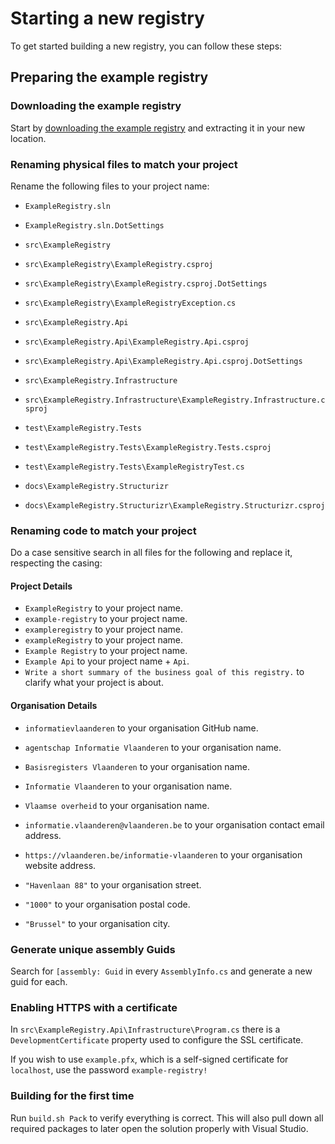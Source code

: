# Starting a new registry

To get started building a new registry, you can follow these steps:

## Preparing the example registry

### Downloading the example registry

Start by [downloading the example registry](https://github.com/informatievlaanderen/example-registry/archive/master.zip) and extracting it in your new location.

### Renaming physical files to match your project

Rename the following files to your project name:

* `ExampleRegistry.sln`
* `ExampleRegistry.sln.DotSettings`

* `src\ExampleRegistry`
* `src\ExampleRegistry\ExampleRegistry.csproj`
* `src\ExampleRegistry\ExampleRegistry.csproj.DotSettings`
* `src\ExampleRegistry\ExampleRegistryException.cs`

* `src\ExampleRegistry.Api`
* `src\ExampleRegistry.Api\ExampleRegistry.Api.csproj`
* `src\ExampleRegistry.Api\ExampleRegistry.Api.csproj.DotSettings`

* `src\ExampleRegistry.Infrastructure`
* `src\ExampleRegistry.Infrastructure\ExampleRegistry.Infrastructure.csproj`

* `test\ExampleRegistry.Tests`
* `test\ExampleRegistry.Tests\ExampleRegistry.Tests.csproj`
* `test\ExampleRegistry.Tests\ExampleRegistryTest.cs`

* `docs\ExampleRegistry.Structurizr`
* `docs\ExampleRegistry.Structurizr\ExampleRegistry.Structurizr.csproj`

### Renaming code to match your project

Do a case sensitive search in all files for the following and replace it, respecting the casing:

#### Project Details

* `ExampleRegistry` to your project name.
* `example-registry` to your project name.
* `exampleregistry` to your project name.
* `exampleRegistry` to your project name.
* `Example Registry` to your project name.
* `Example Api` to your project name + `Api`.
* `Write a short summary of the business goal of this registry.` to clarify what your project is about.

#### Organisation Details

* `informatievlaanderen` to your organisation GitHub name.
* `agentschap Informatie Vlaanderen` to your organisation name.
* `Basisregisters Vlaanderen` to your organisation name.
* `Informatie Vlaanderen` to your organisation name.
* `Vlaamse overheid` to your organisation name.

* `informatie.vlaanderen@vlaanderen.be` to your organisation contact email address.
* `https://vlaanderen.be/informatie-vlaanderen` to your organisation website address.
* `"Havenlaan 88"` to your organisation street.
* `"1000"` to your organisation postal code.
* `"Brussel"` to your organisation city.

### Generate unique assembly Guids

Search for `[assembly: Guid` in every `AssemblyInfo.cs` and generate a new guid for each.

### Enabling HTTPS with a certificate

In `src\ExampleRegistry.Api\Infrastructure\Program.cs` there is a `DevelopmentCertificate` property used to configure the SSL certificate.

If you wish to use `example.pfx`, which is a self-signed certificate for `localhost`, use the password `example-registry!`

### Building for the first time

Run `build.sh Pack` to verify everything is correct. This will also pull down all required packages to later open the solution properly with Visual Studio.
